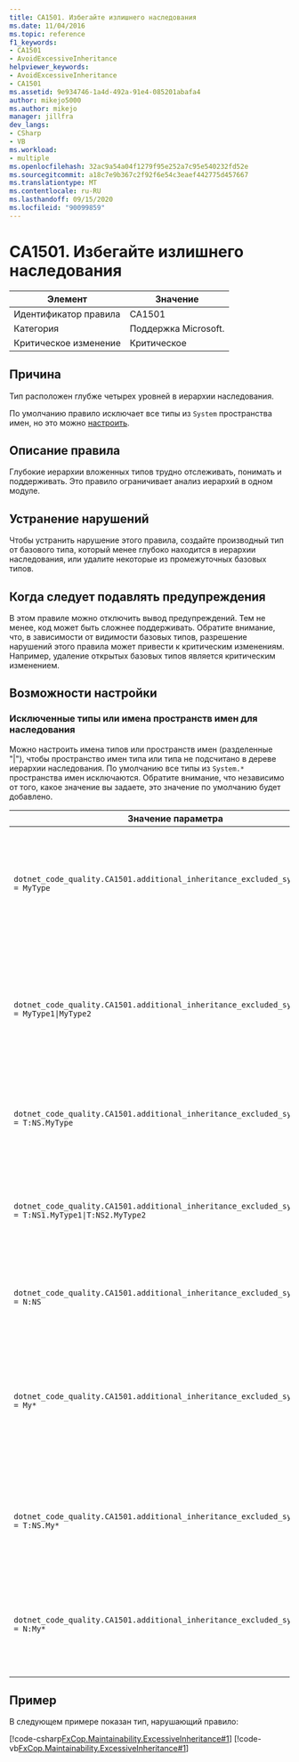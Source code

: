 ```yaml
---
title: CA1501. Избегайте излишнего наследования
ms.date: 11/04/2016
ms.topic: reference
f1_keywords:
- CA1501
- AvoidExcessiveInheritance
helpviewer_keywords:
- AvoidExcessiveInheritance
- CA1501
ms.assetid: 9e934746-1a4d-492a-91e4-085201abafa4
author: mikejo5000
ms.author: mikejo
manager: jillfra
dev_langs:
- CSharp
- VB
ms.workload:
- multiple
ms.openlocfilehash: 32ac9a54a04f1279f95e252a7c95e540232fd52e
ms.sourcegitcommit: a18c7e9b367c2f92f6e54c3eaef442775d457667
ms.translationtype: MT
ms.contentlocale: ru-RU
ms.lasthandoff: 09/15/2020
ms.locfileid: "90099859"
---
```

# <a name="ca1501-avoid-excessive-inheritance"></a>CA1501. Избегайте излишнего наследования

|Элемент|Значение|
|-|-|
|Идентификатор правила|CA1501|
|Категория|Поддержка Microsoft.|
|Критическое изменение|Критическое|

## <a name="cause"></a>Причина

Тип расположен глубже четырех уровней в иерархии наследования.

По умолчанию правило исключает все типы из `System` пространства имен, но это можно [настроить](#configurability).

## <a name="rule-description"></a>Описание правила

Глубокие иерархии вложенных типов трудно отслеживать, понимать и поддерживать. Это правило ограничивает анализ иерархий в одном модуле.

## <a name="how-to-fix-violations"></a>Устранение нарушений

Чтобы устранить нарушение этого правила, создайте производный тип от базового типа, который менее глубоко находится в иерархии наследования, или удалите некоторые из промежуточных базовых типов.

## <a name="when-to-suppress-warnings"></a>Когда следует подавлять предупреждения

В этом правиле можно отключить вывод предупреждений. Тем не менее, код может быть сложнее поддерживать. Обратите внимание, что, в зависимости от видимости базовых типов, разрешение нарушений этого правила может привести к критическим изменениям. Например, удаление открытых базовых типов является критическим изменением.

## <a name="configurability"></a>Возможности настройки

### <a name="inheritance-excluded-type-or-namespace-names"></a>Исключенные типы или имена пространств имен для наследования

Можно настроить имена типов или пространств имен (разделенные "|"), чтобы пространство имен типа или типа не подсчитано в дереве иерархии наследования. По умолчанию все типы из `System.*` пространства имен исключаются. Обратите внимание, что независимо от того, какое значение вы задаете, это значение по умолчанию будет добавлено.

| Значение параметра | Сводка |
| --- | --- |
|`dotnet_code_quality.CA1501.additional_inheritance_excluded_symbol_names = MyType` | Соответствует всем типам с именем MyType или содержащее пространство имен, содержащее "MyType" и все типы из пространства имен "System" |
|`dotnet_code_quality.CA1501.additional_inheritance_excluded_symbol_names = MyType1\|MyType2` | Соответствует всем типам с именем "MyType1" или "MyType2", а содержащее пространство имен содержит либо "MyType1", либо "MyType2", и все типы из пространства имен "System" |
|`dotnet_code_quality.CA1501.additional_inheritance_excluded_symbol_names = T:NS.MyType` | Соответствует определенному типу "MyType" в пространстве имен "NS" и всем типам из пространства имен "System" |
|`dotnet_code_quality.CA1501.additional_inheritance_excluded_symbol_names = T:NS1.MyType1\|T:NS2.MyType2` | Соответствует конкретным типам "MyType1" и "MyType2" с соответствующими полными именами и всеми типами из пространства имен "System" |
|`dotnet_code_quality.CA1501.additional_inheritance_excluded_symbol_names = N:NS` | Соответствует всем типам из пространства имен "NS" и всех типов из пространства имен "System" |
|`dotnet_code_quality.CA1501.additional_inheritance_excluded_symbol_names = My*` | Соответствует всем типам, имена которых начинаются с "My" или содержащие части пространства имен, начинающиеся с "My" и всех типов из пространства имен "System" |
|`dotnet_code_quality.CA1501.additional_inheritance_excluded_symbol_names = T:NS.My*` | Соответствует всем типам, имена которых начинаются с "My" в пространстве имен "NS" и всех типов из пространства имен "System" |
|`dotnet_code_quality.CA1501.additional_inheritance_excluded_symbol_names = N:My*` | Соответствует всем типам, содержащие пространство имен которого начинается с "My" и всех типов из пространства имен "System" |

## <a name="example"></a>Пример

В следующем примере показан тип, нарушающий правило:

[!code-csharp[FxCop.Maintainability.ExcessiveInheritance#1](../code-quality/codesnippet/CSharp/ca1501-avoid-excessive-inheritance_1.cs)]
[!code-vb[FxCop.Maintainability.ExcessiveInheritance#1](../code-quality/codesnippet/VisualBasic/ca1501-avoid-excessive-inheritance_1.vb)]
